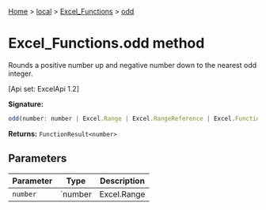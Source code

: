 [Home](./index) &gt; [local](local.md) &gt; [Excel\_Functions](local.excel_functions.md) &gt; [odd](local.excel_functions.odd.md)

# Excel\_Functions.odd method

Rounds a positive number up and negative number down to the nearest odd integer. 

 \[Api set: ExcelApi 1.2\]

**Signature:**
```javascript
odd(number: number | Excel.Range | Excel.RangeReference | Excel.FunctionResult<any>): FunctionResult<number>;
```
**Returns:** `FunctionResult<number>`

## Parameters

|  Parameter | Type | Description |
|  --- | --- | --- |
|  `number` | `number | Excel.Range | Excel.RangeReference | Excel.FunctionResult<any>` |  |

